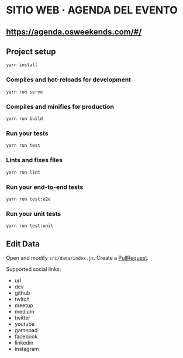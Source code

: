 # SITIO WEB · AGENDA DEL EVENTO

## https://agenda.osweekends.com/#/

## Project setup
```
yarn install
```

### Compiles and hot-reloads for development
```
yarn run serve
```

### Compiles and minifies for production
```
yarn run build
```

### Run your tests
```
yarn run test
```

### Lints and fixes files
```
yarn run lint
```

### Run your end-to-end tests
```
yarn run test:e2e
```

### Run your unit tests
```
yarn run test:unit
```

## Edit Data

Open and modify `src/data/index.js`. Create a [PullRequest](https://github.com/OSWeekends/agenda/pulls).

Supported social links:
  - url
  - dev
  - github
  - twitch
  - meetup
  - medium
  - twitter
  - youtube
  - gamepad
  - facebook
  - linkedin
  - instagram
